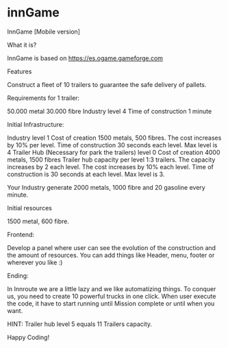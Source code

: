 # innGame

InnGame [Mobile version]

What it is?

InnGame is based on https://es.ogame.gameforge.com

Features

Construct a fleet of 10 trailers to guarantee the safe delivery of pallets.

Requirements for 1 trailer:

50.000 metal
30.000 fibre
Industry level 4
Time of construction 1 minute

Initial Infrastructure: 

Industry level 1
Cost of creation 1500 metals, 500 fibres. 
The cost increases by 10% per level. 
Time of construction 30 seconds each level.
Max level is 4
Trailer Hub (Necessary for park the trailers) level 0
Cost of creation 4000 metals, 1500 fibres 
Trailer hub capacity per level 1:3 trailers. The capacity increases by 2 each level. 
The cost increases by 10% each level. 
Time of construction is 30 seconds at each level. 
Max level  is 3.

Your Industry generate 2000 metals, 1000 fibre and 20 gasoline every minute.

Initial resources 

1500 metal, 600 fibre.

Frontend: 

Develop a panel  where user can see the evolution of the construction and the amount of resources. 
You can add things like Header, menu, footer or wherever you like :)

Ending:

In Innroute we are a little lazy and we like automatizing things. 
To conquer us, you need to create 10 powerful trucks in one click. When user execute the code, it  have to start running until Mission complete or until when you want.

HINT: Trailer hub level 5 equals 11 Trailers capacity.

Happy Coding! 
